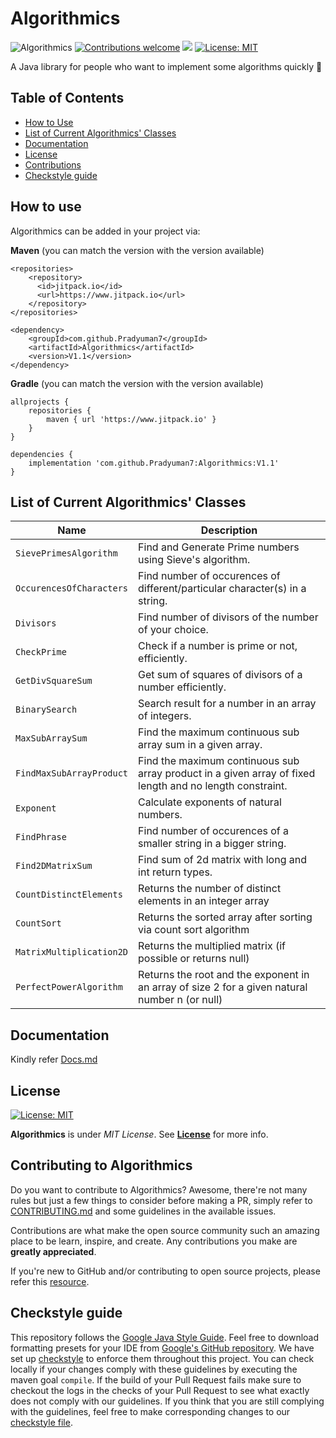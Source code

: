# Algorithmics

![Algorithmics](https://github.com/Pradyuman7/Algorithmics/actions/workflows/main.yml/badge.svg) 
[![Contributions welcome](https://img.shields.io/badge/Contributions-welcome-brightgreen.svg?style=flat)](https://github.com/Pradyuman7/Algorithmics/issues)
[![](https://www.jitpack.io/v/Pradyuman7/Algorithmics.svg)](https://www.jitpack.io/#Pradyuman7/Algorithmics)
[![License: MIT](https://img.shields.io/badge/License-MIT-green.svg)](https://opensource.org/licenses/MIT)

A Java library for people who want to implement some algorithms quickly :confetti_ball:

<!-- TABLE OF CONTENTS -->
## Table of Contents

  - [How to Use](#how-to-use)
  - [List of Current Algorithmics' Classes](#list-of-current-algorithmics-classes)
  - [Documentation](#documentation)
  - [License](#license)
  - [Contributions](#contributions)
  - [Checkstyle guide](#checkstyle-guide)

## How to use

Algorithmics can be added in your project via:

**Maven** (you can match the version with the version available)
```
<repositories>
    <repository>
	  <id>jitpack.io</id>
	  <url>https://www.jitpack.io</url>
    </repository>
</repositories>
```
```
<dependency>
    <groupId>com.github.Pradyuman7</groupId>
    <artifactId>Algorithmics</artifactId>
    <version>V1.1</version>
</dependency>
```

**Gradle** (you can match the version with the version available)
```
allprojects {
    repositories {
        maven { url 'https://www.jitpack.io' }
    }
}
```
```
dependencies {
    implementation 'com.github.Pradyuman7:Algorithmics:V1.1'
}
```  

## List of Current Algorithmics' Classes

| Name | Description |
|---|---|
| `SievePrimesAlgorithm` | Find and Generate Prime numbers using Sieve's algorithm. |
| `OccurencesOfCharacters` | Find number of occurences of different/particular character(s) in a string. |
| `Divisors` | Find number of divisors of the number of your choice. |
| `CheckPrime` | Check if a number is prime or not, efficiently. |
| `GetDivSquareSum` | Get sum of squares of divisors of a number efficiently. |
| `BinarySearch` | Search result for a number in an array of integers. |
| `MaxSubArraySum` | Find the maximum continuous sub array sum in a given array. |
| `FindMaxSubArrayProduct` | Find the maximum continuous sub array product in a given array of fixed length and no length constraint. |
| `Exponent` | Calculate exponents of natural numbers. |
| `FindPhrase` | Find number of occurences of a smaller string in a bigger string. |
| `Find2DMatrixSum` | Find sum of 2d matrix with long and int return types. |
| `CountDistinctElements` | Returns the number of distinct elements in an integer array |
| `CountSort` | Returns the sorted array after sorting via count sort algorithm |
| `MatrixMultiplication2D` | Returns the multiplied matrix (if possible or returns null) |
| `PerfectPowerAlgorithm` | Returns the root and the exponent in an array of size 2 for a given natural number n (or null) |

## Documentation
Kindly refer [Docs.md](Docs.md)

## License
[![License: MIT](https://img.shields.io/badge/License-MIT-green.svg)](https://opensource.org/licenses/MIT)

**Algorithmics** is under *MIT License*. See **[License](License.md)** for more info.

## Contributing to Algorithmics

Do you want to contribute to Algorithmics? Awesome, there're not many rules but just a few things to consider before making a PR, simply refer to [CONTRIBUTING.md](./CONTRIBUTING.md) and some guidelines in the available issues.

Contributions are what make the open source community such an amazing place to be learn, inspire, and create. Any contributions you make are **greatly appreciated**.

If you're new to GitHub and/or contributing to open source projects, please refer this [resource](https://docs.github.com/en/github/collaborating-with-pull-requests/proposing-changes-to-your-work-with-pull-requests/creating-a-pull-request).

## Checkstyle guide

This repository follows the [Google Java Style Guide](https://google.github.io/styleguide/javaguide.html). Feel free to download formatting presets for your IDE from [Google's GitHub repository](https://github.com/google/styleguide).
We have set up [checkstyle](https://github.com/Pradyuman7/Algorithmics/blob/master/checkstyle.xml) to enforce them throughout this project. You can check locally if your changes comply with these guidelines by executing the maven goal `compile`. If the build of your Pull Request fails make sure to checkout the logs in the checks of your Pull Request to see what exactly does not comply with our guidelines. If you think that you are still complying with the guidelines, feel free to make corresponding changes to our [checkstyle file](https://github.com/Pradyuman7/Algorithmics/blob/master/checkstyle.xml).
